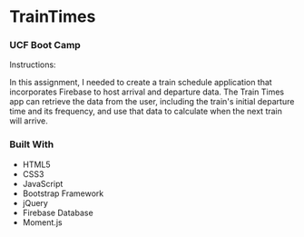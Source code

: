 # TrainTimes

### UCF Boot Camp 

Instructions: 

In this assignment, I needed to create a train schedule application that incorporates Firebase to host arrival and departure data. The Train Times app can retrieve the data from the user, including the train's initial departure time and its frequency, and use that data to calculate when the next train will arrive.


### Built With

* HTML5
* CSS3
* JavaScript
* Bootstrap Framework
* jQuery 
* Firebase Database
* Moment.js
